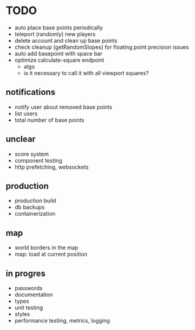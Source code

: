 # TODO

- auto place base points periodically
- teleport (randomly) new players
- delete account and clean up base points
- check cleanup (getRandomSlopes) for floating point precision issues
- auto add basepoint with space bar
- optimize calculate-square endpoint
  - algo
  - is it necessary to call it with all viewport squares?


## notifications

- notify user about removed base points
- list users
- total number of base points

## unclear

- score system
- component testing
- http prefetching, websockets

## production

- production build
- db backups
- containerization

## map

- world borders in the map
- map: load at current position

## in progres

- passwords
- documentation
- types
- unit testing
- styles
- performance testing, metrics, logging